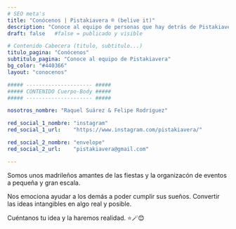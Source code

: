 ```yaml
---
# SEO meta's
title: "Conócenos | Pistakiavera ® (belive it)"
description: "Conoce al equipo de personas que hay detrás de Pistakiavera (Believe it). ¿Te ayudamos a hacer realidad tus sueños?"
draft: false   #false = publicado y visible

# Contenido Cabecera (titulo, subtitulo...)
titulo_pagina: "Conócenos"
subtitulo_pagina: "Conoce al equipo de Pistakiavera"
bg_color: "#440366"
layout: "conocenos"

##### --------------------- #####
##### CONTENIDO Cuerpo-Body #####
##### --------------------- #####

nosotros_nombre: "Raquel Suárez & Felipe Rodríguez"

red_social_1_nombre: "instagram"
red_social_1_url:    "https://www.instagram.com/pistakiavera/"

red_social_2_nombre: "envelope"
red_social_2_url:    "pistakiavera@gmail.com"

---
```


Somos unos madrileños amantes de las fiestas y la organizacón de eventos a pequeña y gran escala.

Nos emociona ayudar a los demás a poder cumplir sus sueños. Convertir las ideas intangibles en algo real y posible.

Cuéntanos tu idea y la haremos realidad. ⭐🪄😊